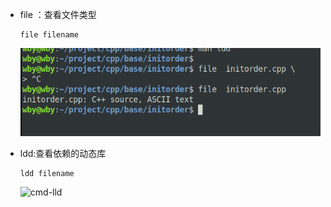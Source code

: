 - file ：查看文件类型

  ```shell
  file filename
  ```

  ![cmd-file](./cmd-file.png)

- ldd:查看依赖的动态库

  ```shell
  ldd filename 
  ```

  ![cmd-lld](G:\bolg\GCC\cmd-lld.png)

  

